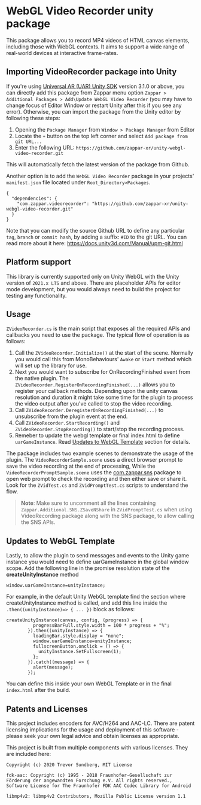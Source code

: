 # WebGL Video Recorder unity package

This package allows you to record MP4 videos of HTML canvas elements, including those with WebGL contexts. It aims to support a wide range of real-world devices at interactive frame-rates.

## Importing VideoRecorder package into Unity

If you're using [Universal AR (UAR) Unity SDK](https://github.com/zappar-xr/universal-ar-unity) version 3.1.0 or above, you can directly add this package from Zappar menu option `Zappar > Additional Packages > Add\Update WebGL Video Recorder` (you may have to change focus of Editor Window or restart Unity after this if you see any error). Otherwise, you can import the package from the Unity editor by following these steps:
1. Opening the `Package Manager` from `Window > Package Manager` from Editor
2. Locate the `+` button on the top left corner and select `Add package from git URL...`
3. Enter the following URL: `https://github.com/zappar-xr/unity-webgl-video-recorder.git`

This will automatically fetch the latest version of the package from Github.

Another option is to add the `WebGL Video Recorder` package in your projects' `manifest.json` file located under `Root_Directory>Packages`.

```
{
  "dependencies": {
    "com.zappar.videorecorder": "https://github.com/zappar-xr/unity-webgl-video-recorder.git"
  }
}
```

Note that you can modify the source Github URL to define any particular `tag`, `branch` or `commit hash`, by adding a suffix: `#ID` to the git URL. You can read more about it here: https://docs.unity3d.com/Manual/upm-git.html

## Platform support

This library is currently supported only on Unity WebGL with the Unity version of `2021.x LTS` and above. There are placeholder APIs for editor mode development, but you would always need to build the project for testing any functionality.


## Usage

`ZVideoRecorder.cs` is the main script that exposes all the required APIs and callbacks you need to use the package. The typical flow of operation is as follows:
1. Call the `ZVideoRecorder.Initialize()` at the start of the scene. Normally you would call this from MonoBehaviours' `Awake` or `Start` method which will set up the library for use.
2. Next you would want to subscribe for OnRecordingFinished event from the native plugin. The `ZVideoRecorder.RegisterOnRecordingFinished(...)` allows you to register your callback methods. Depending upon the unity canvas resolution and duration it might take some time for the plugin to process the video output after you've called to stop the video recording.
3. Call `ZVideoRecorder.DeregisterOnRecordingFinished(...)` to unsubscribe from the plugin event at the end.
4. Call `ZVideoRecorder.StartRecording()` and `ZVideoRecorder.StopRecording()` to start/stop the recording process.
5. Remeber to update the webgl template or final index.html to define `uarGameInstance`. Read [Updates to WebGL Template](#updates-to-webgl-template) section for details.

The package includes two example scenes to demonstrate the usage of the plugin. The `VideoRecorderSample.scene` uses a direct browser prompt to save the video recording at the end of processing, While the `VideoRecorderPromptSample.scene` uses the [com.zappar.sns](https://github.com/zappar-xr/unity-webgl-sns) package to open web prompt to check the recording and then either save or share it. Look for the `ZVidTest.cs` and `ZVidPromptTest.cs` scripts to understand the flow.


> **Note**: Make sure to uncomment all the lines containing `Zappar.Additional.SNS.ZSaveNShare` in `ZVidPromptTest.cs` when using VideoRecording package along with the SNS package, to allow calling the SNS APIs.


## Updates to WebGL Template

Lastly, to allow the plugin to send messages and events to the Unity game instance you would need to define uarGameInstance in the global window scope. Add the following line in the promise resolution state of the **createUnityInstance** method

`window.uarGameInstance=unityInstance;`

For example, in the default Unity WebGL template find the section where createUnityInstance method is called, and add this line inside the `.then((unityInstance)=> { ... })` block as follows:

```
createUnityInstance(canvas, config, (progress) => {
          progressBarFull.style.width = 100 * progress + "%";
        }).then((unityInstance) => {
          loadingBar.style.display = "none";
          window.uarGameInstance=unityInstance;
          fullscreenButton.onclick = () => {
            unityInstance.SetFullscreen(1);
          };
        }).catch((message) => {
          alert(message);
        });
```

You can define this inside your own WebGL Template or in the final `index.html` after the build.

## Patents and Licenses

This project includes encoders for AVC/H264 and AAC-LC. There are patent licensing implications for the usage and deployment of this software - please seek your own legal advice and obtain licenses as appropriate.

This project is built from multiple components with various licenses. They are included here:
```
Copyright (c) 2020 Trevor Sundberg, MIT License
```
```
fdk-aac: Copyright (c) 1995 - 2018 Fraunhofer-Gesellschaft zur Förderung der angewandten Forschung e.V. All rights reserved., Software License for The Fraunhofer FDK AAC Codec Library for Android
```
```
libmp4v2: libmp4v2 Contributors, Mozilla Public License version 1.1
```